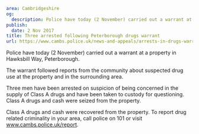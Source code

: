 ```yaml
area: Cambridgeshire
og:
  description: Police have today (2 November) carried out a warrant at a property in Hawksbill Way, Peterborough.
publish:
  date: 2 Nov 2017
title: Three arrested following Peterborough drugs warrant
url: https://www.cambs.police.uk/news-and-appeals/arrests-in-drugs-warrant
```

Police have today (2 November) carried out a warrant at a property in Hawksbill Way, Peterborough.

The warrant followed reports from the community about suspected drug use at the property and in the surrounding area.

Three men have been arrested on suspicion of being concerned in the supply of Class A drugs and have been taken to custody for questioning. Class A drugs and cash were seized from the property.

Class A drugs and cash were recovered from the property. To report drug related criminality in your area, call police on 101 or visit www.cambs.police.uk/report.
